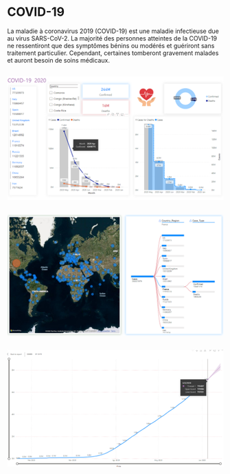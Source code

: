 # COVID-19
La maladie à coronavirus 2019 (COVID-19) est une maladie infectieuse due au virus SARS-CoV-2.
La majorité des personnes atteintes de la COVID-19 ne ressentiront que des symptômes bénins ou modérés et guériront sans traitement particulier. Cependant, certaines tomberont gravement malades et auront besoin de soins médicaux.
##
 ![ML Lifecycle](./Images/IM1.png)
##
 ![ML Lifecycle](./Images/IM2.png)
 ##
 ![ML Lifecycle](./Images/IM3.png)
 
